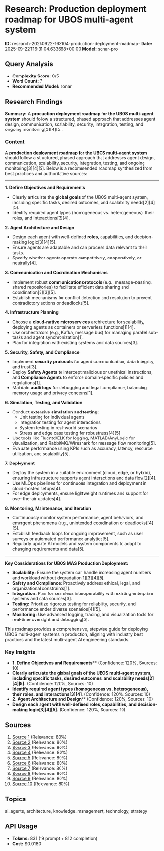# Research: Production deployment roadmap for UBOS multi-agent system
**ID:** research-20250922-163104-production-deployment-roadmap-
**Date:** 2025-09-22T16:31:04.633668+00:00
**Model:** sonar-pro

## Query Analysis
- **Complexity Score:** 0/5
- **Word Count:** 7
- **Recommended Model:** sonar

## Research Findings
**Summary:** A **production deployment roadmap for the UBOS multi-agent system** should follow a structured, phased approach that addresses agent design, communication, scalability, security, integration, testing, and ongoing monitoring[3][4][5].

### Content
A **production deployment roadmap for the UBOS multi-agent system** should follow a structured, phased approach that addresses agent design, communication, scalability, security, integration, testing, and ongoing monitoring[3][4][5]. Below is a recommended roadmap synthesized from best practices and authoritative sources:

---

**1. Define Objectives and Requirements**
- Clearly articulate the **global goals** of the UBOS multi-agent system, including specific tasks, desired outcomes, and scalability needs[2][4][5].
- Identify required agent types (homogeneous vs. heterogeneous), their roles, and interactions[3][4].

**2. Agent Architecture and Design**
- Design each agent with well-defined **roles**, capabilities, and decision-making logic[3][4][5].
- Ensure agents are adaptable and can process data relevant to their tasks.
- Specify whether agents operate competitively, cooperatively, or neutrally[4].

**3. Communication and Coordination Mechanisms**
- Implement robust **communication protocols** (e.g., message-passing, shared repositories) to facilitate efficient data sharing and coordination[2][3][5].
- Establish mechanisms for conflict detection and resolution to prevent contradictory actions or deadlocks[5].

**4. Infrastructure Planning**
- Choose a **cloud-native microservices** architecture for scalability, deploying agents as containers or serverless functions[1][4].
- Use orchestrators (e.g., Kafka, message bus) for managing parallel sub-tasks and agent synchronization[1].
- Plan for integration with existing systems and data sources[3].

**5. Security, Safety, and Compliance**
- Implement **security protocols** for agent communication, data integrity, and trust[3].
- Deploy **Safety Agents** to intercept malicious or unethical instructions, and **Compliance Agents** to enforce domain-specific policies and regulations[1].
- Maintain **audit logs** for debugging and legal compliance, balancing memory usage and privacy concerns[1].

**6. Simulation, Testing, and Validation**
- Conduct extensive **simulation and testing**:
  - Unit testing for individual agents
  - Integration testing for agent interactions
  - System testing in real-world scenarios
  - Stress and edge case testing for robustness[4][5]
- Use tools like Fluentd/ELK for logging, MATLAB/AnyLogic for visualization, and RabbitMQ/Wireshark for message flow monitoring[5].
- Evaluate performance using KPIs such as accuracy, latency, resource utilization, and scalability[5].

**7. Deployment**
- Deploy the system in a suitable environment (cloud, edge, or hybrid), ensuring infrastructure supports agent interactions and data flow[2][4].
- Use MLOps pipelines for continuous integration and deployment in cloud-hosted setups[4].
- For edge deployments, ensure lightweight runtimes and support for over-the-air updates[4].

**8. Monitoring, Maintenance, and Iteration**
- Continuously monitor system performance, agent behaviors, and emergent phenomena (e.g., unintended coordination or deadlocks)[4][5].
- Establish feedback loops for ongoing improvement, such as user surveys or automated performance analytics[5].
- Regularly update AI models and system components to adapt to changing requirements and data[5].

---

**Key Considerations for UBOS MAS Production Deployment:**
- **Scalability:** Ensure the system can handle increasing agent numbers and workload without degradation[1][3][4][5].
- **Safety and Compliance:** Proactively address ethical, legal, and organizational constraints[1].
- **Integration:** Plan for seamless interoperability with existing enterprise systems and data sources[3].
- **Testing:** Prioritize rigorous testing for reliability, security, and performance under diverse scenarios[4][5].
- **Monitoring:** Use advanced logging, tracing, and visualization tools for real-time oversight and debugging[5].

This roadmap provides a comprehensive, stepwise guide for deploying UBOS multi-agent systems in production, aligning with industry best practices and the latest multi-agent AI engineering standards.

### Key Insights
- **1. Define Objectives and Requirements**** (Confidence: 120%, Sources: 10)
- **Clearly articulate the **global goals** of the UBOS multi-agent system, including specific tasks, desired outcomes, and scalability needs[2][4][5].** (Confidence: 120%, Sources: 10)
- **Identify required agent types (homogeneous vs. heterogeneous), their roles, and interactions[3][4].** (Confidence: 120%, Sources: 10)
- **2. Agent Architecture and Design**** (Confidence: 120%, Sources: 10)
- **Design each agent with well-defined **roles**, capabilities, and decision-making logic[3][4][5].** (Confidence: 120%, Sources: 10)

## Sources
1. [Source 1](https://huggingface.co/blog/adityagaharawar/agents) (Relevance: 80%)
2. [Source 2](https://botpress.com/blog/multi-agent-systems) (Relevance: 80%)
3. [Source 3](https://ubos.tech/mastering-multi-agent-systems-your-ultimate-guide-to-understanding-and-implementing-ai-enhanced-solutions/) (Relevance: 80%)
4. [Source 4](https://www.aalpha.net/blog/how-to-build-multi-agent-ai-system/) (Relevance: 80%)
5. [Source 5](https://www.intuz.com/blog/how-to-build-multi-ai-agent-systems) (Relevance: 80%)
6. [Source 6](https://xmpro.com/how-to-build-multi-agent-systems-for-industry/) (Relevance: 80%)
7. [Source 7](https://ubos.tech/news/understanding-and-mitigating-failure-modes-in-llm-based-multi-agent-systems/) (Relevance: 80%)
8. [Source 8](https://www.salesforce.com/blog/responsibly-manage-multi-agent-systems/) (Relevance: 80%)
9. [Source 9](https://outshift.cisco.com/blog/four-phases-for-development-of-multi-agent-apps?type=eBooks%253Ftype%253DWebinars%2520and%2520Videos%253Ftype%253DeBooks%253Ftype%253DWebinars%2520and%2520Videos%253Ftype%253DeBooks%253Ftype%253DBlogs) (Relevance: 80%)
10. [Source 10](https://www.xcubelabs.com/blog/multi-agent-system-top-industrial-applications-in-2025/) (Relevance: 80%)

## Topics
ai_agents, architecture, knowledge_management, technology, strategy

## API Usage
- **Tokens:** 831 (19 prompt + 812 completion)
- **Cost:** $0.0180